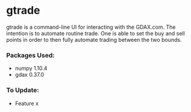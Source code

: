 # gtrade
gtrade is a command-line UI for interacting with the GDAX.com. The intention is to automate routine trade. One is able to set the buy and sell points in order to then fully automate trading between the two bounds.

### Packages Used:
* numpy 1.10.4
* gdax 0.37.0


### To Update:
* Feature x
